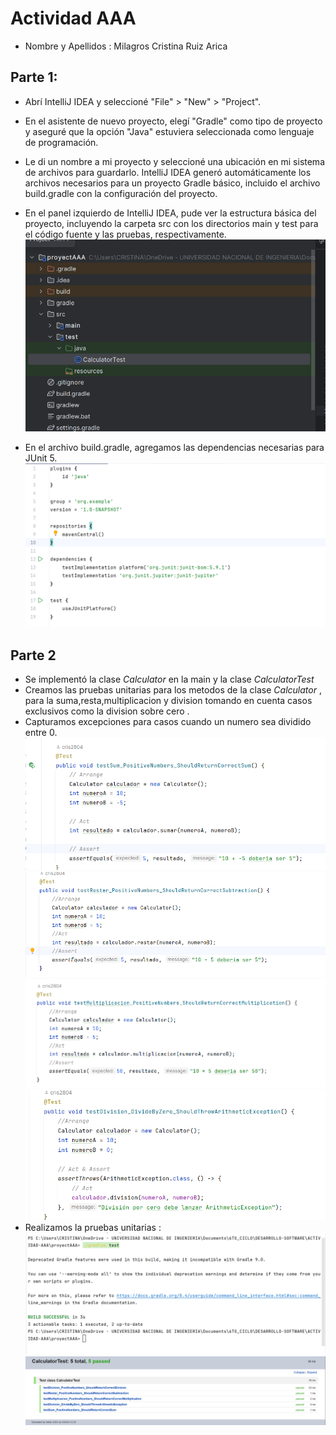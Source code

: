 # Actividad AAA 
- Nombre y Apellidos : Milagros Cristina Ruiz Arica
## Parte 1: 
- Abrí IntelliJ IDEA y seleccioné "File" > "New" > "Project".
- En el asistente de nuevo proyecto, elegí "Gradle" como tipo de proyecto y aseguré que la opción "Java" estuviera seleccionada como lenguaje de programación.
- Le di un nombre a mi proyecto y seleccioné una ubicación en mi sistema de archivos para guardarlo.
IntelliJ IDEA generó automáticamente los archivos necesarios para un proyecto Gradle básico, incluido el archivo build.gradle con la configuración del proyecto.
- En el panel izquierdo de IntelliJ IDEA, pude ver la estructura básica del proyecto, incluyendo la carpeta src con los directorios main y test para el código fuente y las pruebas, respectivamente.
![imagen1](image/part1.png)


- En el archivo build.gradle, agregamos las dependencias necesarias para JUnit 5.
![imagen1](image/paso2.png)
## Parte 2 
- Se implementó la clase _Calculator_ en la main y la clase _CalculatorTest_
- Creamos las pruebas unitarias  para los metodos de la clase _Calculator_ , para la suma,resta,multiplicacion y division tomando en cuenta casos exclusivos como la division sobre cero .
- Capturamos excepciones para casos cuando un numero sea dividido entre 0.
  ![imagen1](image/suma.png)
  ![imagen1](image/resta.png)
  ![imagen1](image/mult.png)
  ![imagen1](image/div0.png)
- Realizamos la pruebas unitarias :
  ![imagen1](image/paso3.png)
  ![imagen1](image/pruebaunitarias.png)